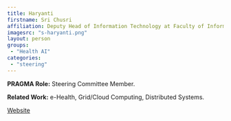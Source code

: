 ```yaml
---
title: Haryanti 
firstname: Sri Chusri 
affiliation: Deputy Head of Information Technology at Faculty of Information Technology, Universitas YARSI
imagesrc: "s-haryanti.png"
layout: person
groups:
 - "Health AI"
categories:
 - "steering"
---
```


**PRAGMA Role:**  Steering Committee Member.

**Related Work:** e-Health, Grid/Cloud Computing, Distributed Systems.


[Website][1]

[1]: https://www.linkedin.com/in/sri-chusri-haryanti-49a48136
